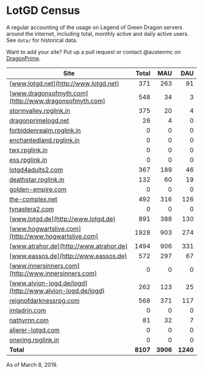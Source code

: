 # LotGD Census
A regular accounting of the usage on Legend of Green Dragon servers around the internet, including total, monthly active and daily active users. See `data/` for historical data.

Want to add your site? Put up a pull request or contact @austenmc on [DragonPrime](http://dragonprime.net).


Site | Total | MAU | DAU
--- | ---:| ---:| ---:
[www.lotgd.net](http://www.lotgd.net)|371|263|91
[www.dragonsofmyth.com](http://www.dragonsofmyth.com)|548|34|3
[stormvalley.rpglink.in](http://stormvalley.rpglink.in)|375|20|4
[dragonprimelogd.net](http://dragonprimelogd.net)|26|4|0
[forbiddenrealm.rpglink.in](http://forbiddenrealm.rpglink.in)|0|0|0
[enchantedland.rpglink.in](http://enchantedland.rpglink.in)|0|0|0
[twx.rpglink.in](http://twx.rpglink.in)|0|0|0
[ess.rpglink.in](http://ess.rpglink.in)|0|0|0
[lotgd4adults2.com](http://lotgd4adults2.com)|367|189|46
[deathstar.rpglink.in](http://deathstar.rpglink.in)|132|60|19
[golden-empire.com](http://golden-empire.com)|0|0|0
[the-complex.net](http://the-complex.net)|492|316|126
[tynastera2.com](http://tynastera2.com)|0|0|0
[www.lotgd.de](http://www.lotgd.de)|891|388|130
[www.hogwartslive.com](http://www.hogwartslive.com)|1928|903|274
[www.atrahor.de](http://www.atrahor.de)|1494|906|331
[www.eassos.de](http://www.eassos.de)|572|297|67
[www.innersinners.com](http://www.innersinners.com)|0|0|0
[www.alvion-logd.de/logd](http://www.alvion-logd.de/logd)|262|123|25
[reignofdarknessrpg.com](http://reignofdarknessrpg.com)|568|371|117
[imladrin.com](http://imladrin.com)|0|0|0
[nathyrnn.com](http://nathyrnn.com)|81|32|7
[aljerer-lotgd.com](http://aljerer-lotgd.com)|0|0|0
[onering.rpglink.in](http://onering.rpglink.in)|0|0|0
**Total**|**8107**|**3906**|**1240**

As of March 8, 2019.
